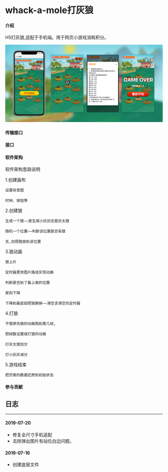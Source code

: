 # whack-a-mole打灰狼

#### 介绍

H5打灰狼,适配于手机端。用于网页小游戏消耗积分。

![图片描述文字](image/WechatIMG6.png)

#### 传输接口


#### 接口



#### 软件架构
软件架构思路说明

1.创建画布

	设置背景图
	
	时钟、按钮等

2.创建狼

	生成一个狼——是生成小灰灰还是灰太狼
	
	随机一个位置——判断该位置是否有狼
	
	无,则把狼放到该位置
	
3.狼动画

	狼上升
	
	定时器更改图片路径实现动画
	
	判断是否到了最上面的位置
	
	是则下降
	
	下降到最底部把狼删掉——清空该清空的定时器
	
4.打狼

	不管原先狼的动画跑到第几帧,
	
	把帧数设置成打狼的动画
	
	打灰太狼加分
	
	打小灰灰减分
	
5.游戏结束

	把页面的数据还原到初始状态

#### 参与贡献



## 日志
-----
#### 2019-07-20

- 修复全尺寸手机适配
- 去除弹出图片有站位白边问题。

#### 2019-07-16

- 创建底层文件